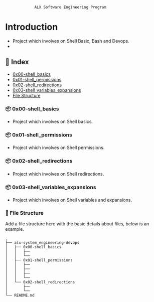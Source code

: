     		     ALX Software Engineering Program

# Introduction
- Project which involves on Shell Basic, Bash and Devops.
- 

## :ledger: Index

- [0x00-shell_basics](#beginner-0x00-shell_basics)
- [0x01-shell_permissions](#shell-0x01-shell_permissions)
- [0x02-shell_redirections](#shell-0x02-shell_redirections)
- [0x03-shell_variables_expansions](#package-0x03-shell_variables_expansions)
- [File Structure](#file_folder-file-structure)

###  :package: 0x00-shell_basics
- Project which involves on Shell basics.

###  :package: 0x01-shell_permissions
- Project which involves on Shell permissions.

###  :package: 0x02-shell_redirections
- Project which involves on Shell redirections.

###  :package: 0x03-shell_variables_expansions
- Project which involves on Shell variables and expansions.

###  :file_folder: File Structure
Add a file structure here with the basic details about files, below is an example.

```
.
├── alx-system_engineering-devops
│   ├── 0x00-shell_basics
│   │   ├── 
│   │   └── 
│   ├── 0x01-shell_permissions
│   │   ├──
│   │   ├── 
│   │   ├── 
│   │   └── 
│   └── 0x02-shell_redirections
│       ├── 
│       └──
└── README.md